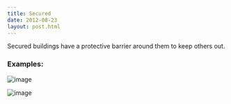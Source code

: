 ```yaml
---
title: Secured
date: 2012-08-23
layout: post.html
---
```

Secured buildings have a protective barrier around them to keep others out.
### Examples:
![image](https://user-images.githubusercontent.com/19536044/58285710-eb5d1300-7d72-11e9-9c8b-126d84213b6e.png)

![image](https://user-images.githubusercontent.com/19536044/58285715-edbf6d00-7d72-11e9-8bb1-6b13f231e82c.png)